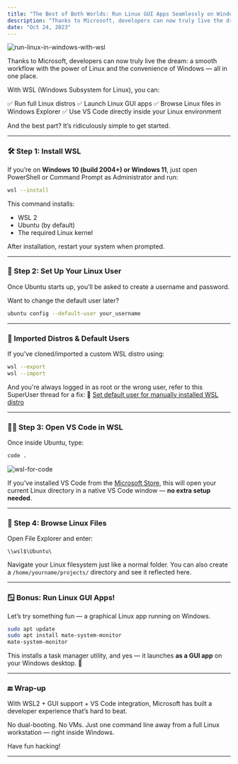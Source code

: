 ```yaml
---
title: "The Best of Both Worlds: Run Linux GUI Apps Seamlessly on Windows with WSL 🎉 "
description: "Thanks to Microsoft, developers can now truly live the dream: a smooth workflow with the power of Linux and the convenience of Windows — all in one place."
date: "Oct 24, 2023"
---
```



![run-linux-in-windows-with-wsl](/blog-assets/run-linux-in-windows-with-wsl.png)

Thanks to Microsoft, developers can now truly live the dream: a smooth workflow with the power of Linux and the convenience of Windows — all in one place.

With WSL (Windows Subsystem for Linux), you can:

✅ Run full Linux distros
✅ Launch Linux GUI apps
✅ Browse Linux files in Windows Explorer
✅ Use VS Code directly inside your Linux environment

And the best part? It’s ridiculously simple to get started.

---

### 🛠️ Step 1: Install WSL

If you’re on **Windows 10 (build 2004+) or Windows 11**, just open PowerShell or Command Prompt as Administrator and run:

```bash
wsl --install
```

This command installs:

* WSL 2
* Ubuntu (by default)
* The required Linux kernel

After installation, restart your system when prompted.

---

### 👤 Step 2: Set Up Your Linux User

Once Ubuntu starts up, you’ll be asked to create a username and password.

Want to change the default user later?

```bash
ubuntu config --default-user your_username
```

---

### 🔄 Imported Distros & Default Users

If you’ve cloned/imported a custom WSL distro using:

```bash
wsl --export
wsl --import
```

And you're always logged in as root or the wrong user, refer to this SuperUser thread for a fix:
🔗 [Set default user for manually installed WSL distro](https://superuser.com/questions/1658576/how-to-set-default-user-for-manually-installed-wsl-distro)

---

### 🧑‍💻 Step 3: Open VS Code in WSL

Once inside Ubuntu, type:

```bash
code .
```

![wsl-for-code](/blog-assets/wsl-for-code.png)

If you've installed VS Code from the [Microsoft Store](https://apps.microsoft.com/store/detail/XP9KHM4BK9FZ7Q), this will open your current Linux directory in a native VS Code window — **no extra setup needed**.

---

### 📂 Step 4: Browse Linux Files

Open File Explorer and enter:

```
\\wsl$\Ubuntu\
```

Navigate your Linux filesystem just like a normal folder. You can also create a `/home/yourname/projects/` directory and see it reflected here.

---

### 🪟 Bonus: Run Linux GUI Apps!

Let’s try something fun — a graphical Linux app running on Windows.

```bash
sudo apt update
sudo apt install mate-system-monitor
mate-system-monitor
```

This installs a task manager utility, and yes — it launches **as a GUI app** on your Windows desktop. 🎉

---

### 🔚 Wrap-up

With WSL2 + GUI support + VS Code integration, Microsoft has built a developer experience that’s hard to beat.

No dual-booting. No VMs. Just one command line away from a full Linux workstation — right inside Windows.

Have fun hacking!

---
